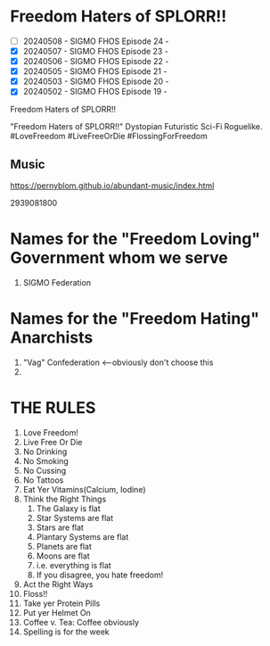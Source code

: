# Freedom Haters of SPLORR!!

  - [ ] 20240508 - SIGMO FHOS Episode 24 - 
  - [x] 20240507 - SIGMO FHOS Episode 23 - 
  - [x] 20240506 - SIGMO FHOS Episode 22 - 
  - [x] 20240505 - SIGMO FHOS Episode 21 - 
  - [x] 20240503 - SIGMO FHOS Episode 20 - 
  - [x] 20240502 - SIGMO FHOS Episode 19 - 

Freedom Haters of SPLORR!!

"Freedom Haters of SPLORR!!" Dystopian Futuristic Sci-Fi Roguelike. #LoveFreedom #LiveFreeOrDie #FlossingForFreedom

## Music
https://pernyblom.github.io/abundant-music/index.html

2939081800

# Names for the "Freedom Loving" Government whom we serve

1. SIGMO Federation

# Names for the "Freedom Hating" Anarchists

1. "Vag" Confederation <--obviously don't choose this
1. 

# THE RULES

1. Love Freedom!
1. Live Free Or Die
1. No Drinking
1. No Smoking
1. No Cussing
1. No Tattoos
1. Eat Yer Vitamins(Calcium, Iodine)
1. Think the Right Things
    1. The Galaxy is flat
    1. Star Systems are flat
    1. Stars are flat
    1. Plantary Systems are flat
    1. Planets are flat
    1. Moons are flat
    1. i.e. everything is flat
    1. If you disagree, you hate freedom!
1. Act the Right Ways
1. Floss!!
1. Take yer Protein Pills
1. Put yer Helmet On
1. Coffee v. Tea: Coffee obviously
1. Spelling is for the week